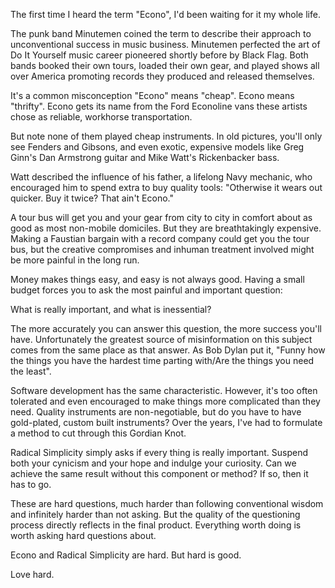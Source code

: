 The first time I heard the term "Econo", I'd been waiting for it my whole life. 

The punk band Minutemen coined the term to describe their approach to unconventional success in music business. Minutemen perfected the art of Do It Yourself music career pioneered shortly before by Black Flag. Both bands booked their own tours, loaded their own gear, and played shows all over America promoting records they produced and released themselves. 

It's a common misconception "Econo" means "cheap". Econo means "thrifty". Econo gets its name from the Ford Econoline vans these artists chose as reliable, workhorse transportation. 

But note none of them played cheap instruments. In old pictures, you'll only see Fenders and Gibsons, and even exotic, expensive models like Greg Ginn's Dan Armstrong guitar and Mike Watt's Rickenbacker bass. 

Watt described the influence of his father, a lifelong Navy mechanic, who encouraged him to spend extra to buy quality tools: "Otherwise it wears out quicker. Buy it twice? That ain't Econo."

A tour bus will get you and your gear from city to city in comfort about as good as most non-mobile domiciles. But they are breathtakingly expensive. Making a Faustian bargain with a record company could get you the tour bus, but the creative compromises and inhuman treatment involved might be more painful in the long run. 

Money makes things easy, and easy is not always good. Having a small budget forces you to ask the most painful and important question:

What is really important, and what is inessential?

The more accurately you can answer this question, the more success you'll have. Unfortunately the greatest source of misinformation on this subject comes from the same place as that answer. As Bob Dylan put it, "Funny how the things you have the hardest time parting with/Are the things you need the least".

Software development has the same characteristic. However, it's too often tolerated and even encouraged to make things more complicated than they need. Quality instruments are non-negotiable, but do you have to have gold-plated, custom built instruments? Over the years, I've had to formulate a method to cut through this Gordian Knot. 

Radical Simplicity simply asks if every thing is really important. Suspend both your cynicism and your hope and indulge your curiosity. Can we achieve the same result without this component or method? If so, then it has to go. 

These are hard questions, much harder than following conventional wisdom and infinitely harder than not asking. But the quality of the questioning process directly reflects in the final product. Everything worth doing is worth asking hard questions about.

Econo and Radical Simplicity are hard. But hard is good. 

Love hard. 
